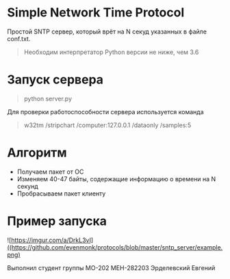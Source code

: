 # Simple Network Time Protocol
Простой SNTP сервер, который врёт на N секуд указанных в файле conf.txt. 

>Необходим интерпретатор Python версии не ниже, чем 3.6

# Запуск сервера
> python server.py

Для проверки работоспособности сервера используется команда
> w32tm /stripchart /computer:127.0.0.1 /dataonly /samples:5

# Алгоритм
  - Получаем пакет от ОС
  - Изменяем 40-47 байты, содержащие информацию о времени на N секунд
  - Пробрасываем пакет клиенту

# Пример запуска
![https://imgur.com/a/DrkL3vI]((https://github.com/evenmonk/protocols/blob/master/sntp_server/example.png)

Выполнил студент группы МО-202 МЕН-282203 Эрделевский Евгений
